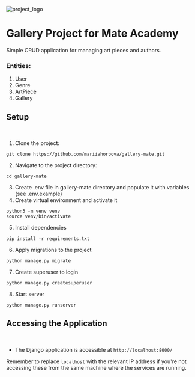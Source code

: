![project_logo](https://github.com/mariiahorbova/gallery-mate/blob/main/gallery_1375157.png?raw=true)

# Gallery Project for Mate Academy
Simple CRUD application for managing art pieces and authors.

### Entities:
1. User
2. Genre
3. ArtPiece
4. Gallery

## Setup
​
1. Clone the project:
```
git clone https://github.com/mariiahorbova/gallery-mate.git
```
2. Navigate to the project directory:
```
cd gallery-mate
```
3. Create .env file in gallery-mate directory and populate it with variables (see .env.example)
4. Create virtual environment and activate it
```
python3 -m venv venv
source venv/bin/activate
```
5. Install dependencies
```
pip install -r requirements.txt
```
6. Apply migrations to the project
```
python manage.py migrate
```
7. Create superuser to login
```
python manage.py createsuperuser
```
8. Start server
```
python manage.py runserver
```

## Accessing the Application
​
* The Django application is accessible at `http://localhost:8000/`

​Remember to replace `localhost` with the relevant IP address if you're not accessing these from the same machine where the services are running.

